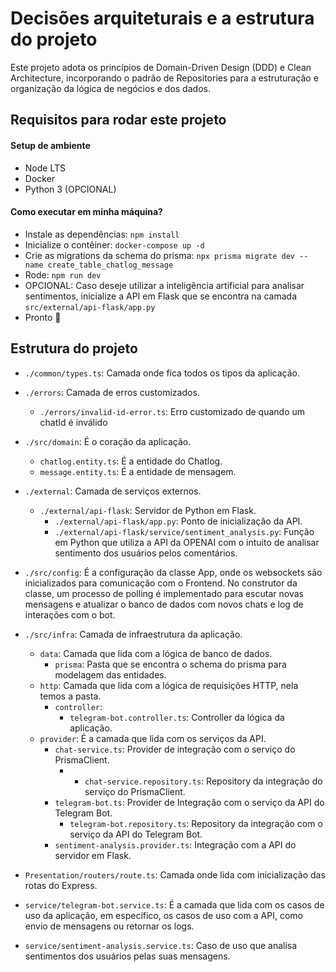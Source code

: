 # Decisões arquiteturais e a estrutura do projeto
Este projeto adota os princípios de Domain-Driven Design (DDD) e Clean Architecture, incorporando o padrão de Repositories para a estruturação e organização da lógica de negócios e dos dados.

## Requisitos para rodar este projeto

#### Setup de ambiente
- Node LTS
- Docker
- Python 3 (OPCIONAL)

#### Como executar em minha máquina?
- Instale as dependências: `npm install`
- Inicialize o contêiner: `docker-compose up -d`
- Crie as migrations da schema do prisma: `npx prisma migrate dev --name create_table_chatlog_message`
- Rode: `npm run dev`
- OPCIONAL: Caso deseje utilizar a inteligência artificial para analisar sentimentos, inicialize a API em Flask que se encontra na camada `src/external/api-flask/app.py`
- Pronto 🎉

## Estrutura do projeto
- `./common/types.ts`: Camada onde fica todos os tipos da aplicação.

- `./errors`: Camada de erros customizados.
   - `./errors/invalid-id-error.ts`: Erro customizado de quando um chatId é inválido

- `./src/domain`: É o coração da aplicação.
   - `chatlog.entity.ts`: É a entidade do Chatlog.
   - `message.entity.ts`: É a entidade de mensagem.

- `./external`: Camada de serviços externos.
   - `./external/api-flask`: Servidor de Python em Flask.
     - `./external/api-flask/app.py`: Ponto de inicialização da API.
     - `./external/api-flask/service/sentiment_analysis.py`: Função em Python que utiliza a API da OPENAI com o intuito de analisar sentimento dos usuários pelos comentários.

- `./src/config`: É a configuração da classe App, onde os websockets são inicializados para comunicação com o Frontend. No construtor da classe, um processo de polling é implementado para escutar novas mensagens e atualizar o banco de dados com novos chats e log de interações com o bot.

- `./src/infra`: Camada de infraestrutura da aplicação.
  - `data`: Camada que lida com a lógica de banco de dados.
    - `prisma`: Pasta que se encontra o schema do prisma para modelagem das entidades.
  - `http`: Camada que lida com a lógica de requisições HTTP, nela temos a pasta.
    - `controller`:
      - `telegram-bot.controller.ts`: Controller da lógica da aplicação.
  - `provider`: É a camada que lida com os serviços da API.
      - `chat-service.ts`: Provider de integração com o serviço do PrismaClient.
        - - `chat-service.repository.ts`: Repository da integração do serviço do PrismaClient.
      - `telegram-bot.ts`: Provider de Integração com o serviço da API do Telegram Bot.
        - `telegram-bot.repository.ts`: Repository da integração com o serviço da API do Telegram Bot.
      - `sentiment-analysis.provider.ts`: Integração com a API do servidor em Flask.
- `Presentation/routers/route.ts`: Camada onde lida com inicialização das rotas do Express. 

- `service/telegram-bot.service.ts`: É a camada que lida com os casos de uso da aplicação, em específico, os casos de uso com a API, como envio de mensagens ou retornar os logs.
- `service/sentiment-analysis.service.ts`: Caso de uso que analisa sentimentos dos usuários pelas suas mensagens.







   
